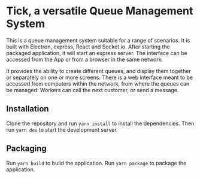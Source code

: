 # Tick, a versatile Queue Management System

This is a queue management system suitable for a range of scenarios. It is built with Electron, express, React and Socket.io.
After starting the packaged application, it will start an express server.
The interface can be accessed from the App or from a browser in the same network.

It provides the ability to create different queues, and display them together or separately on one or more screens.
There is a web interface meant to be accessed from computers within the network, from where the queues can be managed: Workers can call the next customer, or send a message.

## Installation

Clone the repository and run `yarn install` to install the dependencies.
Then run `yarn dev` to start the development server.

## Packaging

Run `yarn build` to build the application.
Run `yarn package` to package the application.
